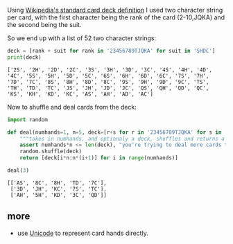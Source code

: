 
Using [Wikipedia's standard card deck definition](https://en.wikipedia.org/wiki/Standard_52-card_deck) I used two character string per card, with the first character being the rank of the card (2-10,JQKA) and the second being the suit.

So we end up with a list of 52 two character strings: 


```python
deck = [rank + suit for rank in '23456789TJQKA' for suit in 'SHDC']
print(deck)
```

    ['2S', '2H', '2D', '2C', '3S', '3H', '3D', '3C', '4S', '4H', '4D', '4C', '5S', '5H', '5D', '5C', '6S', '6H', '6D', '6C', '7S', '7H', '7D', '7C', '8S', '8H', '8D', '8C', '9S', '9H', '9D', '9C', 'TS', 'TH', 'TD', 'TC', 'JS', 'JH', 'JD', 'JC', 'QS', 'QH', 'QD', 'QC', 'KS', 'KH', 'KD', 'KC', 'AS', 'AH', 'AD', 'AC']


Now to shuffle and deal cards from the deck:


```python
import random

def deal(numhands=1, n=5, deck=[r+s for r in '23456789TJQKA' for s in 'SHDC']):
    """takes in numhands, and optionaly a deck, shuffles and returns a list of numhands hands"""
    assert numhands*n <= len(deck), "you're trying to deal more cards then are in the deck"    
    random.shuffle(deck)
    return [deck[i*n:n*(i+1)] for i in range(numhands)]

deal(3)
```




    [['AS', '8C', '8H', 'TD', '7C'],
     ['3D', 'JH', 'KC', '7S', 'TC'],
     ['AH', '5H', 'KD', '3C', 'QD']]



## more

- use [Unicode](https://en.wikipedia.org/wiki/Playing_cards_in_Unicode) to represent card hands directly.


```python

```
